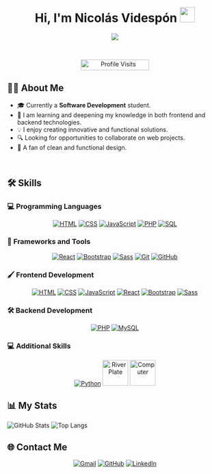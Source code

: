 <h1 align="center">Hi, I'm Nicolás Videspón <img src="https://media.giphy.com/media/hvRJCLFzcasrR4ia7z/giphy.gif" width="35"></h1>
<p align="center">
  <a href="https://github.com/DenverCoder1/readme-typing-svg"><img src="https://readme-typing-svg.herokuapp.com?font=Time+New+Roman&color=%23C8BE25&size=25&center=true&vCenter=true&width=600&height=100&lines=Junior+Web+Developer;Passionate+about+technology+and+creativity;Learning+and+growing+daily;Specialist+in+HTML,+CSS,+JavaScript,+and+React;Available+for+collaborating+on+exciting+projects"></a>
</p>

<br>

<p align="center"> 
	<img src="https://komarev.com/ghpvc/?username=NicoVidespon&label=Profile+Visits&color=0047AB&style=plastic?" alt="Profile Visits" height=25px, width=160px/> 
</p>

## 🧑‍💻 About Me

- 🎓 Currently a **Software Development** student.
- 🌱 I am learning and deepening my knowledge in both frontend and backend technologies.
- 💡 I enjoy creating innovative and functional solutions.
- 🔍 Looking for opportunities to collaborate on web projects.
- 🌟 A fan of clean and functional design.

<br>

## 🛠️ Skills

### 💻 Programming Languages
<p align="center"> 
  <a href="#"><img alt="HTML" src="https://img.shields.io/badge/HTML5%20-%23E34F26.svg?style=plastic&logo=html5&logoColor=white"></a>
  <a href="#"><img alt="CSS" src="https://img.shields.io/badge/CSS%20-%231572B6.svg?style=plastic&logo=css3&logoColor=white"></a>
  <a href="#"><img alt="JavaScript" src="https://img.shields.io/badge/JavaScript%20-%23F7DF1E.svg?style=plastic&logo=javascript&logoColor=black"></a>
  <a href="#"><img alt="PHP" src="https://img.shields.io/badge/PHP-%23777BB4.svg?style=plastic&logo=php&logoColor=white"></a>
  <a href="#"><img alt="SQL" src="https://img.shields.io/badge/MySQL-%234479A1.svg?style=plastic&logo=mysql&logoColor=white"></a>
</p>

### 🚀 Frameworks and Tools
<p align="center">
  <a href="#"><img alt="React" src="https://img.shields.io/badge/React-%2361DAFB.svg?style=plastic&logo=react&logoColor=black"></a>
  <a href="#"><img alt="Bootstrap" src="https://img.shields.io/badge/Bootstrap-%23563D7C.svg?style=plastic&logo=bootstrap&logoColor=white"></a>
  <a href="#"><img alt="Sass" src="https://img.shields.io/badge/Sass-%23CC6699.svg?style=plastic&logo=sass&logoColor=white"></a>
  <a href="#"><img alt="Git" src="https://img.shields.io/badge/Git-%23F05033.svg?style=plastic&logo=git&logoColor=white"></a>
  <a href="#"><img alt="GitHub" src="https://img.shields.io/badge/GitHub-%23181717.svg?style=plastic&logo=github&logoColor=white"></a>
</p>

### 🖌️ Frontend Development
<p align="center">
  <a href="#"><img alt="HTML" src="https://img.shields.io/badge/HTML5-%23E34F26.svg?style=plastic&logo=html5&logoColor=white"></a>
  <a href="#"><img alt="CSS" src="https://img.shields.io/badge/CSS3-%231572B6.svg?style=plastic&logo=css3&logoColor=white"></a>
  <a href="#"><img alt="JavaScript" src="https://img.shields.io/badge/JavaScript-%23F7DF1E.svg?style=plastic&logo=javascript&logoColor=black"></a>
  <a href="#"><img alt="React" src="https://img.shields.io/badge/React-%2361DAFB.svg?style=plastic&logo=react&logoColor=black"></a>
  <a href="#"><img alt="Bootstrap" src="https://img.shields.io/badge/Bootstrap-%23563D7C.svg?style=plastic&logo=bootstrap&logoColor=white"></a>
  <a href="#"><img alt="Sass" src="https://img.shields.io/badge/Sass-%23CC6699.svg?style=plastic&logo=sass&logoColor=white"></a>
</p>

### 🛠️ Backend Development
<p align="center">
  <a href="#"><img alt="PHP" src="https://img.shields.io/badge/PHP-%23777BB4.svg?style=plastic&logo=php&logoColor=white"></a>
  <a href="#"><img alt="MySQL" src="https://img.shields.io/badge/MySQL-%234479A1.svg?style=plastic&logo=mysql&logoColor=white"></a>
</p>

### 💻 Additional Skills
<p align="center">
  <a href="#"><img alt="Python" src="https://img.shields.io/badge/Python-%233776CC.svg?style=plastic&logo=python&logoColor=white"></a>
  <a href="#"><img alt="River Plate" src="https://upload.wikimedia.org/wikipedia/commons/1/18/Club_Atl%C3%A9tico_River_Plate_logo.svg" width="60" height="60"></a>
  <a href="#"><img alt="Computer" src="https://upload.wikimedia.org/wikipedia/commons/3/38/Computer_icon.svg" width="60" height="60"></a>
</p>

## 📊 My Stats
![GitHub Stats](https://github-readme-stats.vercel.app/api?username=NicoVidespon&show_icons=true&theme=radical)
![Top Langs](https://github-readme-stats.vercel.app/api/top-langs/?username=NicoVidespon&layout=compact&theme=radical)

## 🌐 Contact Me
<p align="center">
  <a href="mailto:nicovidespon@gmail.com"><img alt="Gmail" src="https://img.shields.io/badge/Gmail-%23EA4335.svg?style=plastic&logo=gmail&logoColor=white"></a>
  <a href="https://github.com/NicoVidespon"><img alt="GitHub" src="https://img.shields.io/badge/GitHub-%23181717.svg?style=plastic&logo=github&logoColor=white"></a>
  <a href="#"><img alt="LinkedIn" src="https://img.shields.io/badge/LinkedIn-%230A66C2.svg?style=plastic&logo=linkedin&logoColor=white"></a>
</p>

